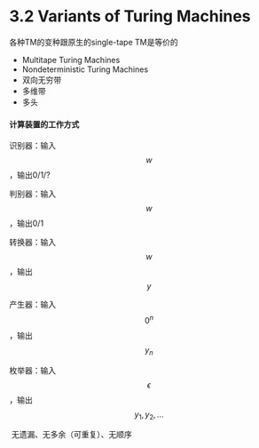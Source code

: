 # 3.2 Variants of Turing Machines

各种TM的变种跟原生的single-tape TM是等价的

- Multitape Turing Machines
- Nondeterministic Turing Machines
- 双向无穷带
- 多维带
- 多头



#### 计算装置的工作方式

识别器：输入$$w$$，输出0/1/?

判别器：输入$$w$$，输出0/1

转换器：输入$$w$$，输出$$y$$

产生器：输入$$0^n$$，输出$$y_n$$

枚举器：输入$$\epsilon$$，输出$$y_1,y_2,...$$

​	无遗漏、无多余（可重复）、无顺序

